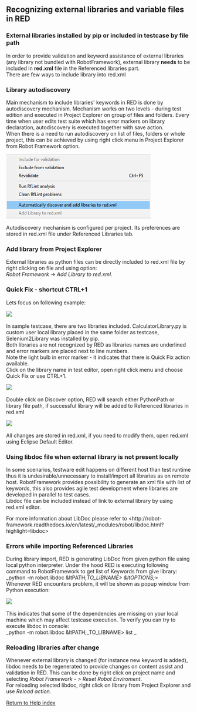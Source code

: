 ## Recognizing external libraries and variable files in RED

### External libraries installed by pip or included in testcase by file path

In order to provide validation and keyword assistance of external libraries
(any library not bundled with RobotFramework), external library **needs** to
be included in **red.xml** file in the Referenced libraries part.  
There are few ways to include library into red.xml

### Library autodiscovery

Main mechanism to include libraries' keywords in RED is done by autodiscovery
mechanism. Mechanism works on two levels - during test edition and executed in
Project Explorer on group of files and folders.  Every time when user edits
test suite which has error markers on library declaration, autodiscovery is
executed together with save action.  
When there is a need to run autodiscovery on list of files, folders or whole
project, this can be achieved by using right click menu in Project Explorer
from Robot Framework option.  
  
![](libs/autodiscovery_menu.png)  
  
Autodiscovery mechanism is configured per project. Its preferences are stored
in red.xml file under Referenced Libraries tab.

### Add library from Project Explorer

External libraries as python files can be directly included to red.xml file by
right clicking on file and using option:  
_Robot Framework -> Add Library to red.xml._

### Quick Fix - shortcut CTRL+1

Lets focus on following example:  
  
![](libs/libs_1.png)  
  
In sample testcase, there are two libraries included. CalculatorLibrary.py is
custom user local library placed in the same folder as testcase,
Selenium2Library was installed by pip.  
Both libraries are not recognized by RED as libraries names are underlined and
error markers are placed next to line numbers.  
Note the light bulb in error marker - it indicates that there is Quick Fix
action available.  
Click on the library name in test editor, open right click menu and choose
Quick Fix or use CTRL+1.  
  
![](libs/libs_2.png)  
  
Double click on Discover option, RED will search either PythonPath or library
file path, if successful library will be added to Referenced libraries in
red.xml  
  
![](libs/libs_3.png)  
  
  
All changes are stored in red.xml, if you need to modify them, open red.xml
using Eclipse Default Editor.

### Using libdoc file when external library is not present locally

In some scenarios, testware edit happens on different host than test runtime
thus it is undesirable/unnecessary to install/import all libraries as on
remote host. RobotFramework provides possibility to generate an xml file with
list of keywords, this also provides agile test development where libraries
are developed in parallel to test cases.  
Libdoc file can be included instead of link to external library by using
red.xml editor.  
  
For more information about LibDoc please refer to <http://robot-
framework.readthedocs.io/en/latest/_modules/robot/libdoc.html?highlight=libdoc>  

### Errors while importing Referenced Libraries

During library import, RED is generating LibDoc from given python file using
local python interpreter. Under the hood RED is executing following command to
RobotFramework to get list of Keywords from give library:  
_python -m robot.libdoc &ltPATH;_TO_LIBNAME> &ltOPTIONS;>_  
Whenever RED encounters problem, it will be shown as popup window from Python
execution:  
  
![](libs/libs_8.png)  
  
This indicates that some of the dependencies are missing on your local machine
which may affect testcase execution. To verify you can try to execute libdoc
in console:  
_python -m robot.libdoc &ltPATH;_TO_LIBNAME> list _

### Reloading libraries after change

Whenever external library is changed (for instance new keyword is added),
libdoc needs to be regenerated to provide changes on content assist and
validation in RED. This can be done by right click on project name and
selecting _Robot Framework - > Reset Robot Enviroment_.  
For reloading selected libdoc, right click on library from Project Explorer
and use _Reload action_.

[Return to Help index](http://nokia.github.io/RED/help/)
